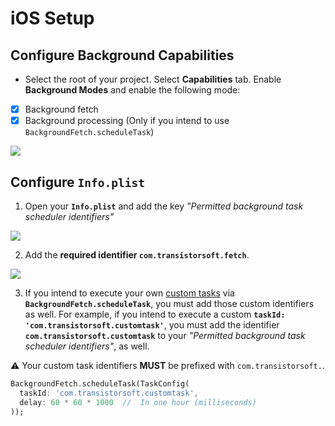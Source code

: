 # iOS Setup

## Configure Background Capabilities

- Select the root of your project.  Select **Capabilities** tab.  Enable **Background Modes** and enable the following mode:

- [x] Background fetch
- [x] Background processing (Only if you intend to use `BackgroundFetch.scheduleTask`)

![](https://dl.dropboxusercontent.com/s/9vik5kxoklk63ob/ios-setup-background-modes.png?dl=1)


## Configure `Info.plist`
1.  Open your __`Info.plist`__ and add the key *"Permitted background task scheduler identifiers"*

![](https://dl.dropboxusercontent.com/s/t5xfgah2gghqtws/ios-setup-permitted-identifiers.png?dl=1)

2.  Add the **required identifier `com.transistorsoft.fetch`**.

![](https://dl.dropboxusercontent.com/s/kwdio2rr256d852/ios-setup-permitted-identifiers-add.png?dl=1)

3.  If you intend to execute your own [custom tasks](#executing-custom-tasks) via **`BackgroundFetch.scheduleTask`**, you must add those custom identifiers as well.  For example, if you intend to execute a custom **`taskId: 'com.transistorsoft.customtask'`**, you must add the identifier **`com.transistorsoft.customtask`** to your *"Permitted background task scheduler identifiers"*, as well.

:warning: Your custom  task identifiers **MUST** be prefixed with `com.transistorsoft.`.

```dart
BackgroundFetch.scheduleTask(TaskConfig(
  taskId: 'com.transistorsoft.customtask',
  delay: 60 * 60 * 1000  //  In one hour (milliseconds) 
));
```

